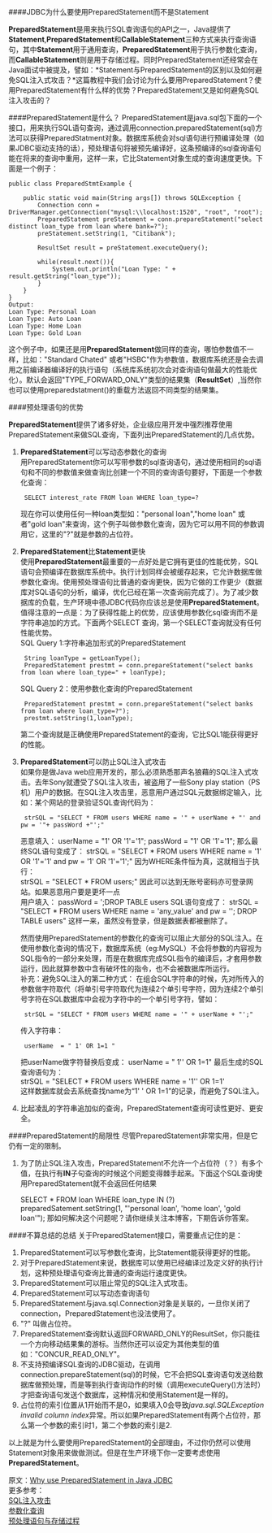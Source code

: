 ####JDBC为什么要使用PreparedStatement而不是Statement

**PreparedStatement**是用来执行SQL查询语句的API之一，Java提供了**Statement**,**PreparedStatement**和**CallableStatement**三种方式来执行查询语句，其中**Statement**用于通用查询，**PreparedStatement**用于执行参数化查询，而**CallableStatement**则是用于存储过程。同时PreparedStatement还经常会在Java面试中被提及，譬如：*Statement与PreparedStatement的区别以及如何避免SQL注入式攻击？*这篇教程中我们会讨论为什么要用PreparedStatement？使用PreparedStatement有什么样的优势？PreparedStatement又是如何避免SQL注入攻击的？  

####PreparedStatement是什么？
PreparedStatement是java.sql包下面的一个接口，用来执行SQL语句查询，通过调用connection.preparedStatement(sql)方法可以获得PreparedStatment对象。数据库系统会对sql语句进行预编译处理（如果JDBC驱动支持的话），预处理语句将被预先编译好，这条预编译的sql查询语句能在将来的查询中重用，这样一来，它比Statement对象生成的查询速度更快。下面是一个例子：  

    public class PreparedStmtExample {
    
        public static void main(String args[]) throws SQLException {
            Connection conn = DriverManager.getConnection("mysql:\\localhost:1520", "root", "root");
            PreparedStatement preStatement = conn.prepareStatement("select distinct loan_type from loan where bank=?");
            preStatement.setString(1, "Citibank");
        
            ResultSet result = preStatement.executeQuery();
          
            while(result.next()){
                System.out.println("Loan Type: " + result.getString("loan_type"));
            }       
        }
    } 
    Output:
    Loan Type: Personal Loan
    Loan Type: Auto Loan
    Loan Type: Home Loan
    Loan Type: Gold Loan

这个例子中，如果还是用**PreparedStatement**做同样的查询，哪怕参数值不一样，比如："Standard Chated" 或者"HSBC"作为参数值，数据库系统还是会去调用之前编译器编译好的执行语句（系统库系统初次会对查询语句做最大的性能优化）。默认会返回"TYPE_FORWARD_ONLY"类型的结果集（**ResultSet**）,当然你也可以使用preparedstatment()的重载方法返回不同类型的结果集。  

####预处理语句的优势

**PreparedStatement**提供了诸多好处，企业级应用开发中强烈推荐使用PreparedStatement来做SQL查询，下面列出PreparedStatement的几点优势。  

1. **PreparedStatement**可以写动态参数化的查询  
    用PreparedStatement你可以写带参数的sql查询语句，通过使用相同的sql语句和不同的参数值来做查询比创建一个不同的查询语句要好，下面是一个参数化查询：  

        SELECT interest_rate FROM loan WHERE loan_type=?  

    现在你可以使用任何一种loan类型如："personal loan","home loan" 或者"gold loan"来查询，这个例子叫做参数化查询，因为它可以用不同的参数调用它，这里的"?"就是参数的占位符。  

2. **PreparedStatement**比**Statement**更快  
    使用**PreparedStatement**最重要的一点好处是它拥有更佳的性能优势，SQL语句会预编译在数据库系统中。执行计划同样会被缓存起来，它允许数据库做参数化查询。使用预处理语句比普通的查询更快，因为它做的工作更少（数据库对SQL语句的分析，编译，优化已经在第一次查询前完成了）。为了减少数据库的负载，生产环境中德JDBC代码你应该总是使用**PreparedStatement**。值得注意的一点是：为了获得性能上的优势，应该使用参数化sql查询而不是字符串追加的方式。下面两个SELECT 查询，第一个SELECT查询就没有任何性能优势。  
    SQL Query 1:字符串追加形式的PreparedStatement  

        String loanType = getLoanType();
        PreparedStatement prestmt = conn.prepareStatement("select banks from loan where loan_type=" + loanType);

    SQL Query 2：使用参数化查询的PreparedStatement  

        PreparedStatement prestmt = conn.prepareStatement("select banks from loan where loan_type=?");
        prestmt.setString(1,loanType);  
    第二个查询就是正确使用PreparedStatement的查询，它比SQL1能获得更好的性能。  

3. **PreparedStatement**可以防止SQL注入式攻击  
    如果你是做Java web应用开发的，那么必须熟悉那声名狼藉的SQL注入式攻击。去年Sony就遭受了SQL注入攻击，被盗用了一些Sony play station（PS机）用户的数据。在SQL注入攻击里，恶意用户通过SQL元数据绑定输入，比如：某个网站的登录验证SQL查询代码为：  

        strSQL = "SELECT * FROM users WHERE name = '" + userName + "' and pw = '"+ passWord +"';"
    恶意填入：
        userName = "1' OR '1'='1";
        passWord = "1' OR '1'='1";
    那么最终SQL语句变成了：
        strSQL = "SELECT * FROM users WHERE name = '1' OR '1'='1' and pw = '1' OR '1'='1';"
    因为WHERE条件恒为真，这就相当于执行：  
        strSQL = "SELECT * FROM users;"
    因此可以达到无账号密码亦可登录网站。如果恶意用户要是更坏一点  
    用户填入：
        passWord = ';DROP TABLE users 
    SQL语句变成了：
        strSQL = "SELECT * FROM users WHERE name = 'any_value' and pw = ''; DROP TABLE users"
    这样一来，虽然没有登录，但是数据表都被删除了。  

    然而使用PreparedStatement的参数化的查询可以阻止大部分的SQL注入。在使用参数化查询的情况下，数据库系统（eg:MySQL）不会将参数的内容视为SQL指令的一部分来处理，而是在数据库完成SQL指令的编译后，才套用参数运行，因此就算参数中含有破坏性的指令，也不会被数据库所运行。  
    补充：避免SQL注入的第二种方式：
    在组合SQL字符串的时候，先对所传入的参数做字符取代（将单引号字符取代为连续2个单引号字符，因为连续2个单引号字符在SQL数据库中会视为字符中的一个单引号字符，譬如：

        strSQL = "SELECT * FROM users WHERE name = '" + userName + "';"
    传入字符串：

        userName  = " 1' OR 1=1 " 
    把userName做字符替换后变成：
        userName = " 1'' OR 1=1"
    最后生成的SQL查询语句为：  
        strSQL = "SELECT * FROM users WHERE name = '1'' OR 1=1'  
    这样数据库就会去系统查找name为“1' ' OR 1=1”的记录，而避免了SQL注入。  

4. 比起凌乱的字符串追加似的查询，PreparedStatement查询可读性更好、更安全。 

####PreparedStatement的局限性
尽管PreparedStatement非常实用，但是它仍有一定的限制。  
1. 为了防止SQL注入攻击，PreparedStatement不允许一个占位符（？）有多个值，在执行有**IN**子句查询的时候这个问题变得棘手起来。下面这个SQL查询使用PreparedStatement就不会返回任何结果  

    SELECT * FROM loan WHERE loan_type IN (?)
    preparedSatement.setString(1, "'personal loan', 'home loan', 'gold loan'");
那如何解决这个问题呢？请你继续关注本博客，下期告诉你答案。


####不算总结的总结 
关于PreparedStatement接口，需要重点记住的是：   
1. PreparedStatement可以写参数化查询，比Statement能获得更好的性能。  
2. 对于PreparedStatement来说，数据库可以使用已经编译过及定义好的执行计划，这种预处理语句查询比普通的查询运行速度更快。  
3. PreparedStatement可以阻止常见的SQL注入式攻击。  
4. PreparedStatement可以写动态查询语句  
5. PreparedStatement与java.sql.Connection对象是关联的，一旦你关闭了connection，PreparedStatement也没法使用了。  
6. "?" 叫做占位符。  
7. PreparedStatement查询默认返回FORWARD_ONLY的ResultSet，你只能往一个方向移动结果集的游标。当然你还可以设定为其他类型的值如："CONCUR_READ_ONLY"。   
8. 不支持预编译SQL查询的JDBC驱动，在调用connection.prepareStatement(sql)的时候，它不会把SQL查询语句发送给数据库做预处理，而是等到执行查询动作的时候（调用executeQuery()方法时）才把查询语句发送个数据库，这种情况和使用Statement是一样的。  
9. 占位符的索引位置从1开始而不是0，如果填入0会导致*java.sql.SQLException invalid column index*异常。所以如果PreparedStatement有两个占位符，那么第一个参数的索引时1，第二个参数的索引是2.  

以上就是为什么要使用PreparedStatement的全部理由，不过你仍然可以使用Statement对象用来做做测试。但是在生产环境下你一定要考虑使用**PreparedStatement**。  

原文：[Why use PreparedStatement in Java JDBC](http://javarevisited.blogspot.com/2012/03/why-use-preparedstatement-in-java-jdbc.html#ixzz2YjEhPIis)  
更多参考：  
[SQL注入攻击](http://zh.wikipedia.org/wiki/SQL%E8%B3%87%E6%96%99%E9%9A%B1%E7%A2%BC%E6%94%BB%E6%93%8A)  
[参数化查询](http://zh.wikipedia.org/wiki/%E5%8F%83%E6%95%B8%E5%8C%96%E6%9F%A5%E8%A9%A2)  
[预处理语句与存储过程](http://php.net/manual/zh/pdo.prepared-statements.php)  
